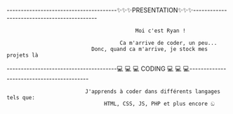 ---------------------------------------✨✨✨PRESENTATION✨✨✨--------------------------------------------

                                             Moi c'est Ryan !
                                                                         
                                        Ca m'arrive de coder, un peu...
                               Donc, quand ca m'arrive, je stock mes projets là
                                                                   
 
---------------------------------------💻 💻 💻  CODING  💻 💻 💻------------------------------------------

                             J'apprends à coder dans différents langages tels que:
                                   HTML, CSS, JS, PHP et plus encore ඞ
                                      
                                               
